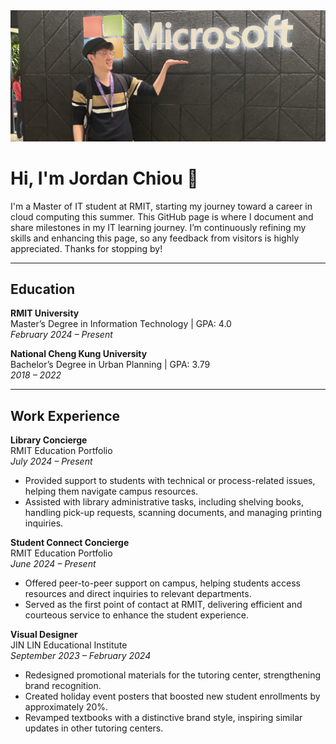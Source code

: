 <img src="https://github.com/Chiouder/My_Project/blob/main/GitHub_Cover.jpeg" alt="Cover Photo" width="800"/>


# Hi, I'm Jordan Chiou 👋

I'm a Master of IT student at RMIT, starting my journey toward a career in cloud computing this summer. This GitHub page is where I document and share milestones in my IT learning journey. I’m continuously refining my skills and enhancing this page, so any feedback from visitors is highly appreciated. Thanks for stopping by!

---

## Education

**RMIT University**  
Master’s Degree in Information Technology | GPA: 4.0  
_February 2024 – Present_

**National Cheng Kung University**  
Bachelor’s Degree in Urban Planning | GPA: 3.79  
_2018 – 2022_

---

## Work Experience

**Library Concierge**  
RMIT Education Portfolio  
_July 2024 – Present_

- Provided support to students with technical or process-related issues, helping them navigate campus resources.
- Assisted with library administrative tasks, including shelving books, handling pick-up requests, scanning documents, and managing printing inquiries.

**Student Connect Concierge**  
RMIT Education Portfolio  
_June 2024 – Present_

- Offered peer-to-peer support on campus, helping students access resources and direct inquiries to relevant departments.
- Served as the first point of contact at RMIT, delivering efficient and courteous service to enhance the student experience.

**Visual Designer**  
JIN LIN Educational Institute  
_September 2023 – February 2024_

- Redesigned promotional materials for the tutoring center, strengthening brand recognition.
- Created holiday event posters that boosted new student enrollments by approximately 20%.
- Revamped textbooks with a distinctive brand style, inspiring similar updates in other tutoring centers.
